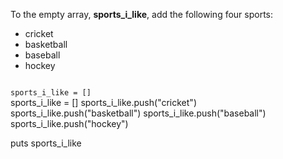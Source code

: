 To the empty array,
**sports_i_like**, add
the following four sports:

- cricket
- basketball
- baseball
- hockey

<a></a>

<codeblock language="ruby" type="exercise" testMode="fixedInput">
<code>
sports_i_like = []
</code>

<solution>
sports_i_like = []
sports_i_like.push("cricket")
sports_i_like.push("basketball")
sports_i_like.push("baseball")
sports_i_like.push("hockey")

puts sports_i_like
</solution>
</codeblock>